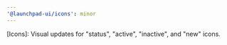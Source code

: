 ```yaml
---
'@launchpad-ui/icons': minor
---
```


[Icons]: Visual updates for "status", "active", "inactive", and "new" icons.
